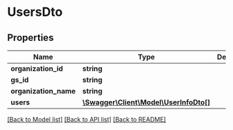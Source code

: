 # UsersDto

## Properties
Name | Type | Description | Notes
------------ | ------------- | ------------- | -------------
**organization_id** | **string** |  | [optional] 
**gs_id** | **string** |  | [optional] 
**organization_name** | **string** |  | [optional] 
**users** | [**\Swagger\Client\Model\UserInfoDto[]**](UserInfoDto.md) |  | [optional] 

[[Back to Model list]](../../README.md#documentation-for-models) [[Back to API list]](../../README.md#documentation-for-api-endpoints) [[Back to README]](../../README.md)

